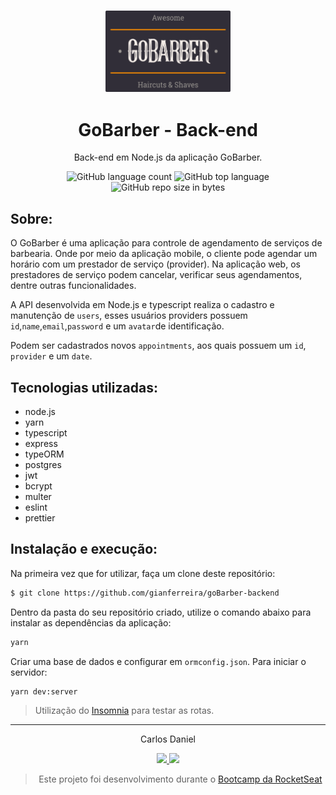 <h3 align="center">
  <img alt="GoBarber" src="https://github.com/CarlosDanielS3/GoBarber-Backend/blob/master/readme-logo.svg" width="200px"/>
</h3>

<h1 align="center">
  GoBarber - Back-end
</h1>

<p align="center">Back-end em Node.js da aplicação GoBarber.</p>

<p align="center">
  <img alt="GitHub language count" src="https://img.shields.io/github/languages/count/CarlosDanielS3/GoBarber-Backend">
  <img alt="GitHub top language" src="https://img.shields.io/github/languages/top/CarlosDanielS3/GoBarber-Backend">
  <img alt="GitHub repo size in bytes" src="https://img.shields.io/github/repo-size/CarlosDanielS3/GoBarber-Backend">
</p>

## Sobre:

O GoBarber é uma aplicação para controle de agendamento de serviços de barbearia. Onde por meio da aplicação mobile, o cliente pode agendar um horário com um prestador de serviço (provider). Na aplicação web, os prestadores de serviço podem cancelar, verificar seus agendamentos, dentre outras funcionalidades.

A API desenvolvida em Node.js e typescript realiza o cadastro e manutenção de `users`, esses usuários providers possuem `id`,`name`,`email`,`password` e um `avatar`de identificação.

Podem ser cadastrados novos `appointments`, aos quais possuem um `id`, `provider` e um `date`.

## Tecnologias utilizadas:

- node.js
- yarn
- typescript
- express
- typeORM
- postgres
- jwt 
- bcrypt
- multer
- eslint
- prettier

## Instalação e execução:

Na primeira vez que for utilizar, faça um clone deste repositório:

```bash
$ git clone https://github.com/gianferreira/goBarber-backend
```

Dentro da pasta do seu repositório criado, utilize o comando abaixo para instalar as dependências da aplicação:

```bash
yarn
```

Criar uma base de dados e configurar em `ormconfig.json`.
Para iniciar o servidor:

```bash
yarn dev:server
```

> Utilização do [Insomnia](https://insomnia.rest/download/) para testar as rotas.

---

<p align="center"> Carlos Daniel </p>
<p align="center">
  <a alt="Carlos Daniel" href="https://www.linkedin.com/in/carlos-daniel-santos-8161331b3/">
    <img src="https://img.shields.io/badge/LinkedIn-Carlos_Daniel-7750a9179?logo=linkedin"/>
  </a>
  <a alt="Carlos Daniel" href="https://github.com/CarlosDanielS3">
    <img src="https://img.shields.io/badge/CarlosDanielS3-GitHub-000?logo=github"/>
  </a>
</p>

<blockquote align="center">
  Este projeto foi desenvolvimento durante o
    <a href="https://rocketseat.com.br/gostack">
      Bootcamp da RocketSeat
    </a>
</blockquote>
